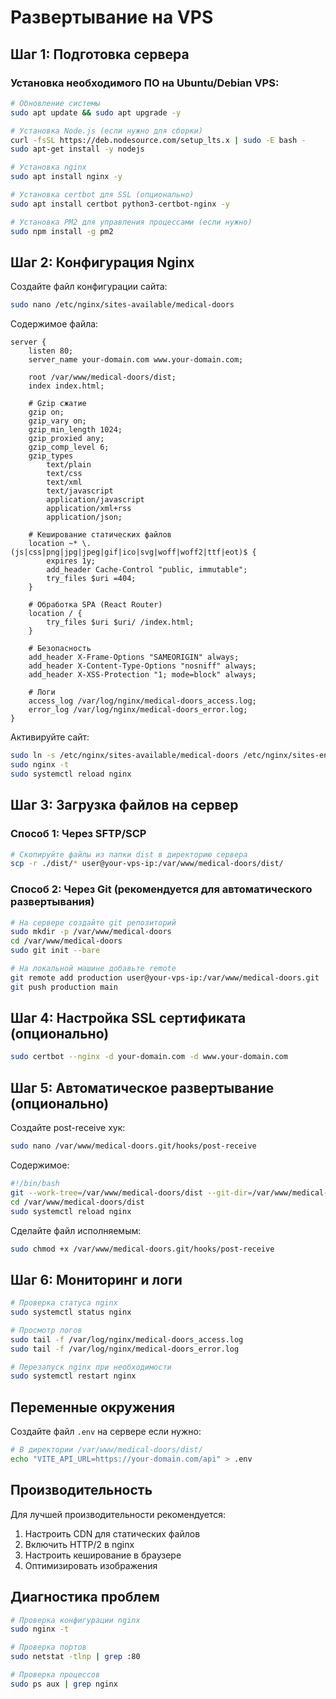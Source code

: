 # Развертывание на VPS

## Шаг 1: Подготовка сервера

### Установка необходимого ПО на Ubuntu/Debian VPS:

```bash
# Обновление системы
sudo apt update && sudo apt upgrade -y

# Установка Node.js (если нужно для сборки)
curl -fsSL https://deb.nodesource.com/setup_lts.x | sudo -E bash -
sudo apt-get install -y nodejs

# Установка nginx
sudo apt install nginx -y

# Установка certbot для SSL (опционально)
sudo apt install certbot python3-certbot-nginx -y

# Установка PM2 для управления процессами (если нужно)
sudo npm install -g pm2
```

## Шаг 2: Конфигурация Nginx

Создайте файл конфигурации сайта:

```bash
sudo nano /etc/nginx/sites-available/medical-doors
```

Содержимое файла:

```nginx
server {
    listen 80;
    server_name your-domain.com www.your-domain.com;

    root /var/www/medical-doors/dist;
    index index.html;

    # Gzip сжатие
    gzip on;
    gzip_vary on;
    gzip_min_length 1024;
    gzip_proxied any;
    gzip_comp_level 6;
    gzip_types
        text/plain
        text/css
        text/xml
        text/javascript
        application/javascript
        application/xml+rss
        application/json;

    # Кеширование статических файлов
    location ~* \.(js|css|png|jpg|jpeg|gif|ico|svg|woff|woff2|ttf|eot)$ {
        expires 1y;
        add_header Cache-Control "public, immutable";
        try_files $uri =404;
    }

    # Обработка SPA (React Router)
    location / {
        try_files $uri $uri/ /index.html;
    }

    # Безопасность
    add_header X-Frame-Options "SAMEORIGIN" always;
    add_header X-Content-Type-Options "nosniff" always;
    add_header X-XSS-Protection "1; mode=block" always;

    # Логи
    access_log /var/log/nginx/medical-doors_access.log;
    error_log /var/log/nginx/medical-doors_error.log;
}
```

Активируйте сайт:

```bash
sudo ln -s /etc/nginx/sites-available/medical-doors /etc/nginx/sites-enabled/
sudo nginx -t
sudo systemctl reload nginx
```

## Шаг 3: Загрузка файлов на сервер

### Способ 1: Через SFTP/SCP

```bash
# Скопируйте файлы из папки dist в директорию сервера
scp -r ./dist/* user@your-vps-ip:/var/www/medical-doors/dist/
```

### Способ 2: Через Git (рекомендуется для автоматического развертывания)

```bash
# На сервере создайте git репозиторий
sudo mkdir -p /var/www/medical-doors
cd /var/www/medical-doors
sudo git init --bare

# На локальной машине добавьте remote
git remote add production user@your-vps-ip:/var/www/medical-doors.git
git push production main
```

## Шаг 4: Настройка SSL сертификата (опционально)

```bash
sudo certbot --nginx -d your-domain.com -d www.your-domain.com
```

## Шаг 5: Автоматическое развертывание (опционально)

Создайте post-receive хук:

```bash
sudo nano /var/www/medical-doors.git/hooks/post-receive
```

Содержимое:

```bash
#!/bin/bash
git --work-tree=/var/www/medical-doors/dist --git-dir=/var/www/medical-doors.git checkout -f
cd /var/www/medical-doors/dist
sudo systemctl reload nginx
```

Сделайте файл исполняемым:

```bash
sudo chmod +x /var/www/medical-doors.git/hooks/post-receive
```

## Шаг 6: Мониторинг и логи

```bash
# Проверка статуса nginx
sudo systemctl status nginx

# Просмотр логов
sudo tail -f /var/log/nginx/medical-doors_access.log
sudo tail -f /var/log/nginx/medical-doors_error.log

# Перезапуск nginx при необходимости
sudo systemctl restart nginx
```

## Переменные окружения

Создайте файл `.env` на сервере если нужно:

```bash
# В директории /var/www/medical-doors/dist/
echo "VITE_API_URL=https://your-domain.com/api" > .env
```

## Производительность

Для лучшей производительности рекомендуется:

1. Настроить CDN для статических файлов
2. Включить HTTP/2 в nginx
3. Настроить кеширование в браузере
4. Оптимизировать изображения

## Диагностика проблем

```bash
# Проверка конфигурации nginx
sudo nginx -t

# Проверка портов
sudo netstat -tlnp | grep :80

# Проверка процессов
sudo ps aux | grep nginx